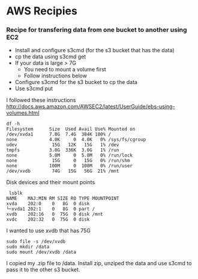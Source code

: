 AWS Recipies
================
### Recipe for transfering data from one bucket to another using EC2 

* Install and configure s3cmd (for the s3 bucket that has the data)
* cp the data using s3cmd get
* If your data is large > 7G
  * You need to mount a volume first
  * Follow instructions below
* Configure s3cmd for the s3 bucket to cp the data
* Use s3cmd put


I followed these instructions
http://docs.aws.amazon.com/AWSEC2/latest/UserGuide/ebs-using-volumes.html

```
df -h
Filesystem      Size  Used Avail Use% Mounted on
/dev/xvda1      7.8G  7.4G  384K 100% /
none            4.0K     0  4.0K   0% /sys/fs/cgroup
udev             15G   12K   15G   1% /dev
tmpfs           3.0G  336K  3.0G   1% /run
none            5.0M     0  5.0M   0% /run/lock
none             15G     0   15G   0% /run/shm
none            100M     0  100M   0% /run/user
/dev/xvdb        74G   15G   56G  21% /mnt
```

Disk devices and their mount points
```
 lsblk
NAME    MAJ:MIN RM SIZE RO TYPE MOUNTPOINT
xvda    202:0    0   8G  0 disk
└─xvda1 202:1    0   8G  0 part /
xvdb    202:16   0  75G  0 disk /mnt
xvdc    202:32   0  75G  0 disk
```
I wanted to use xvdb that has 75G

```
sudo file -s /dev/xvdb
sudo mkdir /data
sudo mount /dev/xvdb /data
```

I copied my .zip file to /data. Install zip, unziped the data and use s3cmd to pass it to the other s3 bucket.



